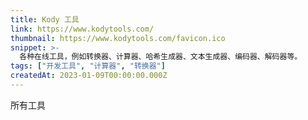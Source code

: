 ```yaml
---
title: Kody 工具
link: https://www.kodytools.com/
thumbnail: https://www.kodytools.com/favicon.ico
snippet: >-
  各种在线工具，例如转换器、计算器、哈希生成器、文本生成器、编码器、解码器等。
tags: ["开发工具", "计算器", "转换器"]
createdAt: 2023-01-09T00:00:00.000Z
---
```

所有工具